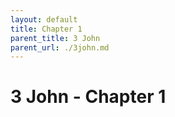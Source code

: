 ```yaml
---
layout: default
title: Chapter 1
parent_title: 3 John
parent_url: ./3john.md
---
```


# 3 John - Chapter 1
